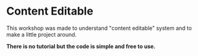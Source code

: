 # Content Editable

This workshop was made to understand "content editable" system and to make a little project around.

**There is no tutorial but the code is simple and free to use.**
